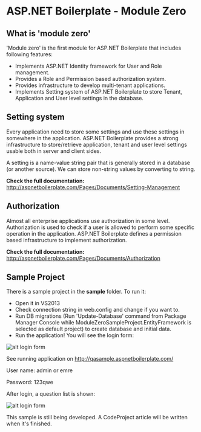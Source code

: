 ASP.NET Boilerplate - Module Zero
===========

What is 'module zero'
----------

'Module zero' is the first module for ASP.NET Boilerplate that includes following features:

* Implements ASP.NET Identity framework for User and Role management.
* Provides a Role and Permission based authorization system.
* Provides infrastructure to develop multi-tenant applications.
* Implements Setting system of ASP.NET Boilerplate to store Tenant, Application and User level settings in the database.

Setting system
----------
Every application need to store some settings and use these settings in somewhere in the application. ASP.NET Boilerplate provides a strong infrastructure to store/retrieve application, tenant and user level settings usable both in server and client sides.

A setting is a name-value string pair that is generally stored in a database (or another source). We can store non-string values by converting to string.

**Check the full documentation:** http://aspnetboilerplate.com/Pages/Documents/Setting-Management

Authorization
----------
Almost all enterprise applications use authorization in some level. Authorization is used to check if a user is allowed to perform some specific operation in the application. ASP.NET Boilerplate defines a permission based infrastructure to implement authorization.

**Check the full documentation:** http://aspnetboilerplate.com/Pages/Documents/Authorization




Sample Project
-------------------

There is a sample project in the **sample** folder. To run it:

- Open it in VS2013
- Check connection string in web.config and change if you want to.
- Run DB migrations (Run 'Update-Database' command from Package Manager Console while ModuleZeroSampleProject.EntityFramework is selected as default project) to create database and initial data.
- Run the application! You will see the login form:
 
![alt login form](https://raw.githubusercontent.com/aspnetboilerplate/module-zero/master/doc/login-form.png)

See running application on http://qasample.aspnetboilerplate.com/

User name: admin or emre

Password: 123qwe

After login, a question list is shown:

![alt login form](https://raw.githubusercontent.com/aspnetboilerplate/module-zero/master/doc/question-list.png)

This sample is still being developed. A CodeProject article will be written when it's finished.

